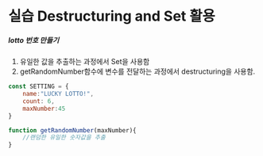 # 실습 Destructuring and Set 활용

##### lotto 번호 만들기

1. 유일한 값을 추출하는 과정에서 Set을 사용함
2. getRandomNumber함수에 변수를 전달하는 과정에서 destructuring을 사용함.

```js
const SETTING = {
    name:"LUCKY LOTTO!",
    count: 6,
    maxNumber:45
}

function getRandomNumber(maxNumber){
    //랜덤한 유일한 숫자값을 추출
}
```
